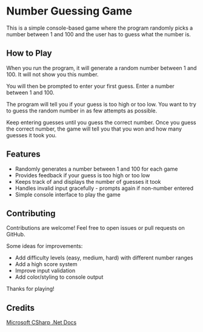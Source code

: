 # Number Guessing Game

This is a simple console-based game where the program randomly picks a number between 1 and 100 and the user has to guess what the number is. 

## How to Play

When you run the program, it will generate a random number between 1 and 100. It will not show you this number.

You will then be prompted to enter your first guess. Enter a number between 1 and 100. 

The program will tell you if your guess is too high or too low. You want to try to guess the random number in as few attempts as possible.

Keep entering guesses until you guess the correct number. Once you guess the correct number, the game will tell you that you won and how many guesses it took you.

## Features

- Randomly generates a number between 1 and 100 for each game
- Provides feedback if your guess is too high or too low
- Keeps track of and displays the number of guesses it took
- Handles invalid input gracefully - prompts again if non-number entered
- Simple console interface to play the game

## Contributing

Contributions are welcome! Feel free to open issues or pull requests on GitHub.

Some ideas for improvements:

- Add difficulty levels (easy, medium, hard) with different number ranges
- Add a high score system
- Improve input validation
- Add color/styling to console output

Thanks for playing!

## Credits

[Microsoft CSharp .Net Docs](https://learn.microsoft.com/en-us/dotnet/csharp/)

